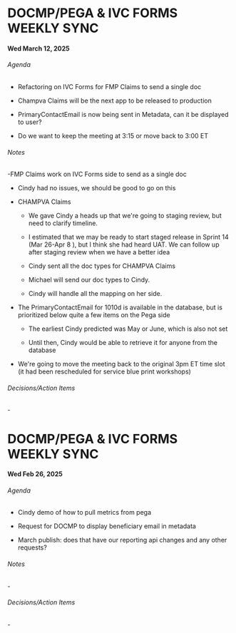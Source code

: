<h1>DOCMP/PEGA & IVC FORMS WEEKLY SYNC</h1>

<H4>Wed March 12, 2025</H4>
<h6>Agenda</h6>

- Refactoring on IVC Forms for FMP Claims to send a single doc

- Champva Claims will be the next app to be released to production

- PrimaryContactEmail is now being sent in Metadata, can it be displayed to user?

- Do we want to keep the meeting at 3:15 or move back to 3:00 ET

<h6>Notes</h6>
-FMP Claims work on IVC Forms side to send as a single doc

  - Cindy had no issues, we should be good to go on this
    
- CHAMPVA Claims
  
  - We gave Cindy a heads up that we're going to staging review,  but need to clarify timeline.
    
  - I estimated that we may be ready to start staged release in Sprint 14 (Mar 26-Apr 8 ), but I think she had heard UAT.  We can follow up after staging review when we have a better idea
    
  - Cindy sent all the doc types for CHAMPVA Claims
    
  - Michael will send our doc types to Cindy.
    
  - Cindy will handle all the mapping on her side.
    
- The PrimaryContactEmail for 1010d is available in the database, but is prioritized below quite a few items on the Pega side
  
  - The earliest Cindy predicted was May or June, which is also not set
    
  - Until then, Cindy would be able to retrieve it for anyone from the database
    
- We're going to move the meeting back to the original 3pm ET time slot (it had been rescheduled for service blue print workshops)
  
<h6>Decisions/Action Items</h6>
-


<h1>DOCMP/PEGA & IVC FORMS WEEKLY SYNC</h1>

<H4>Wed Feb 26, 2025</H4>
<h6>Agenda</h6>

- Cindy demo of how to pull metrics from pega

- Request for DOCMP to display beneficiary email in metadata

- March publish: does that have our reporting api changes and any other requests?

<h6>Notes</h6>
-
<h6>Decisions/Action Items</h6>
-
